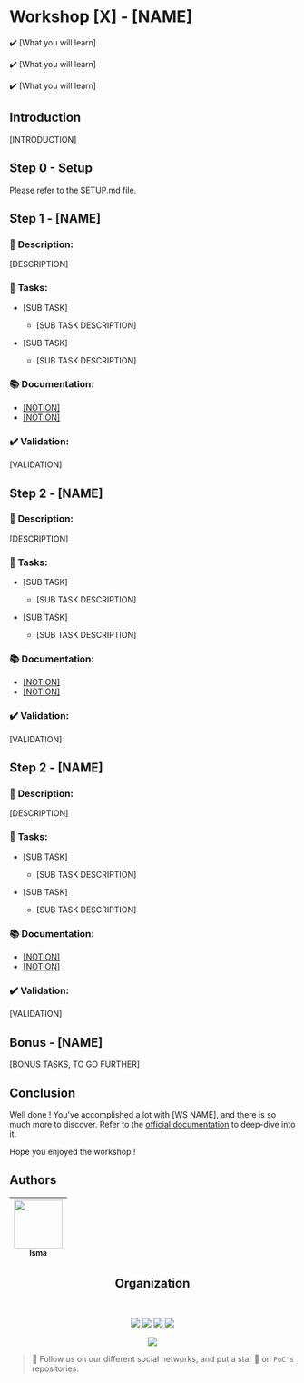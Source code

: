 # Workshop [X] - [NAME] 

✔️ [What you will learn]

✔️ [What you will learn]

✔️ [What you will learn]

## Introduction

[INTRODUCTION]

## Step 0 - Setup

Please refer to the [SETUP.md](./SETUP.md) file.

## Step 1 - [NAME]

### :bookmark_tabs: **Description**:

[DESCRIPTION]

### :pushpin: **Tasks**:

- [SUB TASK] 
    - [SUB TASK DESCRIPTION] 


- [SUB TASK]
    - [SUB TASK DESCRIPTION] 

### :books: **Documentation**:

- [[NOTION]](http://link.com)
- [[NOTION]](http://link.com)

### ✔️ **Validation**:

[VALIDATION]

## Step 2 - [NAME]

### :bookmark_tabs: **Description**:

[DESCRIPTION]

### :pushpin: **Tasks**:

- [SUB TASK]
    - [SUB TASK DESCRIPTION]


- [SUB TASK]
    - [SUB TASK DESCRIPTION]

### :books: **Documentation**:

- [[NOTION]](http://link.com)
- [[NOTION]](http://link.com)

### ✔️ **Validation**:

[VALIDATION]


## Step 2 - [NAME]

### :bookmark_tabs: **Description**:

[DESCRIPTION]

### :pushpin: **Tasks**:

- [SUB TASK]
    - [SUB TASK DESCRIPTION]


- [SUB TASK]
    - [SUB TASK DESCRIPTION]

### :books: **Documentation**:

- [[NOTION]](http://link.com)
- [[NOTION]](http://link.com)

### ✔️ **Validation**:

[VALIDATION]


## Bonus - [NAME]

[BONUS TASKS, TO GO FURTHER]

## Conclusion

Well done ! You've accomplished a lot with [WS NAME], and there is so much more to discover.
Refer to the [official documentation](https://link.com) to deep-dive into it. 

Hope you enjoyed the workshop !

## Authors

| [<img src="https://github.com/Doozers.png?size=85" width=85><br><sub>Isma</sub>](https://github.com/Doozers) | 
|:------------------------------------------------------------------------------------------------------------:|
<h2 align=center>
Organization
</h2>
<br/>
<p align='center'>
    <a href="https://www.linkedin.com/company/pocinnovation/mycompany/">
        <img src="https://img.shields.io/badge/LinkedIn-0077B5?style=for-the-badge&logo=linkedin&logoColor=white">
    </a>
    <a href="https://www.instagram.com/pocinnovation/">
        <img src="https://img.shields.io/badge/Instagram-E4405F?style=for-the-badge&logo=instagram&logoColor=white">
    </a>
    <a href="https://twitter.com/PoCInnovation">
        <img src="https://img.shields.io/badge/Twitter-1DA1F2?style=for-the-badge&logo=twitter&logoColor=white">
    </a>
    <a href="https://discord.com/invite/Yqq2ADGDS7">
        <img src="https://img.shields.io/badge/Discord-7289DA?style=for-the-badge&logo=discord&logoColor=white">
    </a>
</p>
<p align=center>
    <a href="https://www.poc-innovation.fr/">
        <img src="https://img.shields.io/badge/WebSite-1a2b6d?style=for-the-badge&logo=GitHub Sponsors&logoColor=white">
    </a>
</p>

> :rocket: Follow us on our different social networks, and put a star 🌟 on `PoC's` repositories.

